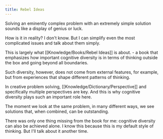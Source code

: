 ```yaml
---
title: Rebel Ideas
---
```


 Solving an eminently complex problem with an extremely simple solution sounds like a display of genius or luck.

How is it in reality? I don't know. But I can simplify even the most complicated issues and talk about them simply.

This is largely what [[Knowledge/Books/Rebel Ideas]] is about. - a book that emphasizes how important cognitive diversity is in terms of thinking outside the box and going beyond all boundaries.

Such diversity, however, does not come from external features, for example, but from experiences that shape different patterns of thinking.

In creative problem solving, [[Knowledge/Dictionary/Perspective]] and specifically multiple perspectives are key. And this is why cognitive diversity plays such an important role here.

The moment we look at the same problem, in many different ways, we see solutions that, when combined, can be outstanding.

There was only one thing missing from the book for me: cognitive diversity can also be achieved alone. I know this because this is my default style of thinking. But I'll talk about it another time.
